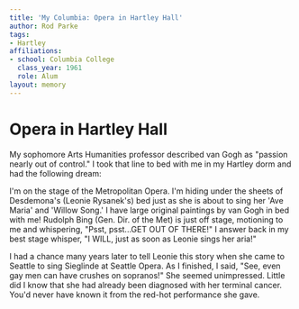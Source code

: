```yaml
---
title: 'My Columbia: Opera in Hartley Hall'
author: Rod Parke
tags:
- Hartley
affiliations:
- school: Columbia College
  class_year: 1961
  role: Alum
layout: memory
---
```


# Opera in Hartley Hall

My sophomore Arts Humanities professor described van Gogh as "passion nearly out of control."  I took that line to bed with me in my Hartley dorm and had the following dream:

I'm on the stage of the Metropolitan Opera.  I'm hiding under the sheets of Desdemona's (Leonie Rysanek's) bed just as she is about to sing her 'Ave Maria' and 'Willow Song.'  I have large original paintings by van Gogh in bed with me!  Rudolph Bing (Gen. Dir. of the Met) is just off stage, motioning to me and whispering, "Psst, psst...GET OUT OF THERE!"  I answer back in my best stage whisper, "I WILL, just as soon as Leonie sings her aria!"

I had a chance many years later to tell Leonie this story when she came to Seattle to sing Sieglinde at Seattle Opera.  As I finished, I said, "See, even gay men can have crushes on sopranos!"  She seemed unimpressed.  Little did I know that she had already been diagnosed with her terminal cancer.  You'd never have known it from the red-hot performance she gave.
